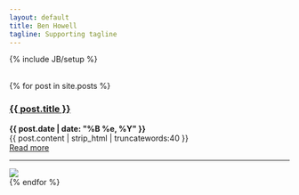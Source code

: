 ```yaml
---
layout: default
title: Ben Howell
tagline: Supporting tagline
---
```

{% include JB/setup %}
<br/>
<br/>

<div class="blog-index">
  {% for post in site.posts %}
  <div class="intro">
  <div class="intro-txt">
  <h3><a href="{{ post.url }}">{{ post.title }}</a></h3>
  <p>
  <strong>{{ post.date | date: "%B %e, %Y" }}</strong><br>
  {{ post.content | strip_html | truncatewords:40 }}<br>
  <a href="{{ post.url }}">Read more</a><br/><hr>
  </p>
  </div>
  <img class="intro-img-small" src="{{ASSET_PATH}}/bootstrap/img/eventbus_250.jpg"/>
  </div>
  {% endfor %}
</div>